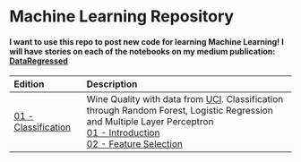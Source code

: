 Machine Learning Repository
===

#### I want to use this repo to post new code for learning Machine Learning! I will have stories on each of the notebooks on my medium publication: **[DataRegressed](https://medium.com/dataregressed)**

|Edition|Description|
|:-     |:-         |
|[01 - Classification](https://github.com/IshNjie/Learning_MachineLearning/blob/master/01_Classification)|Wine Quality with data from [UCI](https://archive.ics.uci.edu/ml/datasets/Wine+Quality). Classification through Random Forest, Logistic Regression and Multiple Layer Perceptron<br>[01 - Introduction](https://github.com/IshNjie/Learning_MachineLearning/blob/master/01_Classification/01_Wine_Classification_Intro.ipynb)<br>[02 - Feature Selection](https://github.com/IshNjie/Learning_MachineLearning/blob/master/01_Classification/02_Wine_Classification_Feature_Selection.ipynb)|
